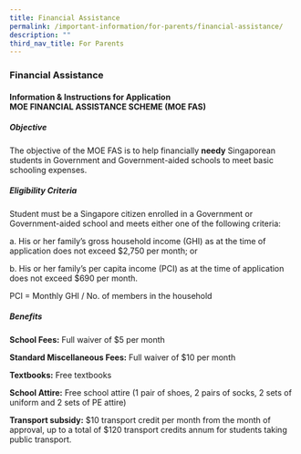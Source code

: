 ```yaml
---
title: Financial Assistance
permalink: /important-information/for-parents/financial-assistance/
description: ""
third_nav_title: For Parents
---
```

### **Financial Assistance**
#### **Information & Instructions for Application**<br> **MOE FINANCIAL ASSISTANCE SCHEME (MOE FAS)**

##### **Objective**
The objective of the MOE FAS is to help financially **needy** Singaporean students in Government and Government-aided schools to meet basic schooling expenses.

##### **Eligibility Criteria**
Student must be a Singapore citizen enrolled in a Government or Government-aided school and meets either one of the following criteria:

a. His or her family’s gross household income (GHI) as at the time of application does not exceed $2,750 per month; or

b. His or her family’s per capita income (PCI) as at the time of application does not exceed $690 per month.

PCI = Monthly GHI / No. of members in the household

##### **Benefits**
**School Fees:** Full waiver of $5 per month

**Standard Miscellaneous Fees:** Full waiver of $10 per month

**Textbooks:** Free textbooks

**School Attire:** Free school attire (1 pair of shoes, 2 pairs of socks, 2 sets of uniform and 2 sets of PE attire)

**Transport subsidy:** $10 transport credit per month from the month of approval, up to a total of $120 transport credits annum for students taking public transport.




